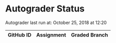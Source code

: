 # Autograder Status
Autograder last run at: October 25, 2018 at 12:20

| GitHub ID | Assignment | Graded Branch |
|-----------|------------|---------------|
